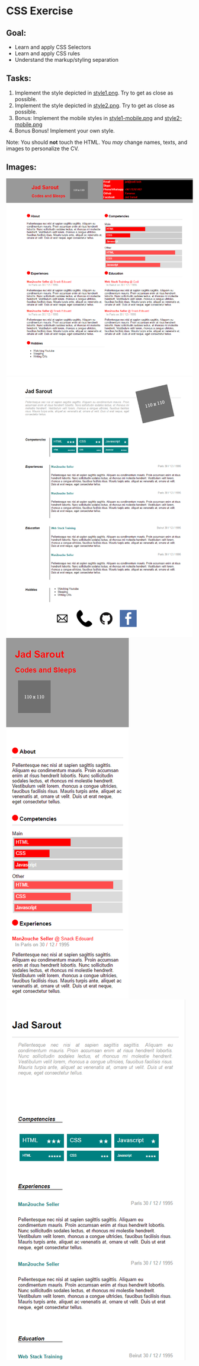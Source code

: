 # CSS Exercise

## Goal:

- Learn and apply CSS Selectors
- Learn and apply CSS rules
- Understand the markup/styling separation

## Tasks:

1. Implement the style depicted in [style1.png](style1.png). Try to get as close as possible.
2. Implement the style depicted in [style2.png](style1.png). Try to get as close as possible.
3. Bonus: Implement the mobile styles in [style1-mobile.png](style1-mobile.png) and [style2-mobile.png](style2-mobile.png)
4. Bonus Bonus! Implement your own style.

Note: You should **not** touch the HTML. You *may* change names, texts, and images to personalize the CV.

## Images:

![1st style](style1.png "First Style")
![2nd style](style2.png "Second Style")
![1nd style mobile](style1-mobile.png "First Style Mobile")
![2nd style mobile](style2-mobile.png "Second Style Mobile")